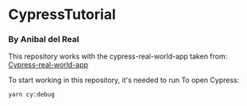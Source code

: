 # CypressTutorial
### By Anibal del Real

This repository works with the cypress-real-world-app taken from:
[Cypress-real-world-app](https://github.com/cypress-io/cypress-realworld-app)

To start working in this repository, it's needed to run
To open Cypress:
~~~
yarn cy:debug
~~~

